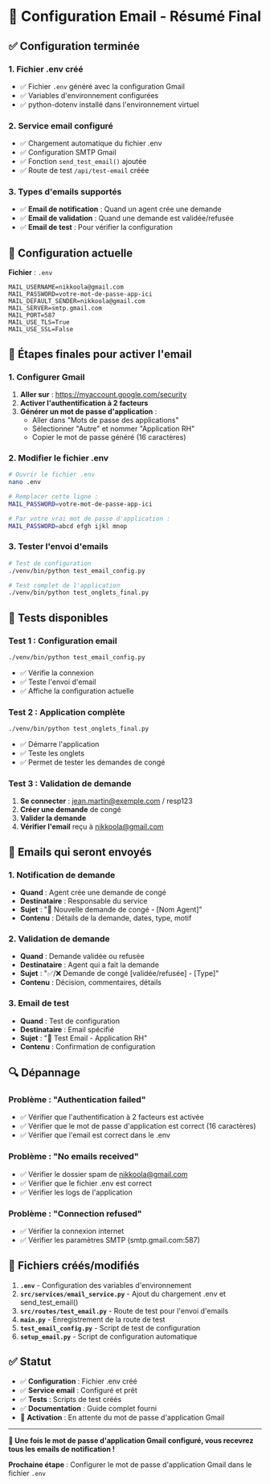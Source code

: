 # 📧 Configuration Email - Résumé Final

## ✅ Configuration terminée

### **1. Fichier .env créé**
- ✅ Fichier `.env` généré avec la configuration Gmail
- ✅ Variables d'environnement configurées
- ✅ python-dotenv installé dans l'environnement virtuel

### **2. Service email configuré**
- ✅ Chargement automatique du fichier .env
- ✅ Configuration SMTP Gmail
- ✅ Fonction `send_test_email()` ajoutée
- ✅ Route de test `/api/test-email` créée

### **3. Types d'emails supportés**
- ✅ **Email de notification** : Quand un agent crée une demande
- ✅ **Email de validation** : Quand une demande est validée/refusée
- ✅ **Email de test** : Pour vérifier la configuration

## 🔧 Configuration actuelle

**Fichier** : `.env`
```
MAIL_USERNAME=nikkoola@gmail.com
MAIL_PASSWORD=votre-mot-de-passe-app-ici
MAIL_DEFAULT_SENDER=nikkoola@gmail.com
MAIL_SERVER=smtp.gmail.com
MAIL_PORT=587
MAIL_USE_TLS=True
MAIL_USE_SSL=False
```

## 📝 Étapes finales pour activer l'email

### **1. Configurer Gmail**
1. **Aller sur** : https://myaccount.google.com/security
2. **Activer l'authentification à 2 facteurs**
3. **Générer un mot de passe d'application** :
   - Aller dans "Mots de passe des applications"
   - Sélectionner "Autre" et nommer "Application RH"
   - Copier le mot de passe généré (16 caractères)

### **2. Modifier le fichier .env**
```bash
# Ouvrir le fichier .env
nano .env

# Remplacer cette ligne :
MAIL_PASSWORD=votre-mot-de-passe-app-ici

# Par votre vrai mot de passe d'application :
MAIL_PASSWORD=abcd efgh ijkl mnop
```

### **3. Tester l'envoi d'emails**
```bash
# Test de configuration
./venv/bin/python test_email_config.py

# Test complet de l'application
./venv/bin/python test_onglets_final.py
```

## 🧪 Tests disponibles

### **Test 1 : Configuration email**
```bash
./venv/bin/python test_email_config.py
```
- ✅ Vérifie la connexion
- ✅ Teste l'envoi d'email
- ✅ Affiche la configuration actuelle

### **Test 2 : Application complète**
```bash
./venv/bin/python test_onglets_final.py
```
- ✅ Démarre l'application
- ✅ Teste les onglets
- ✅ Permet de tester les demandes de congé

### **Test 3 : Validation de demande**
1. **Se connecter** : jean.martin@exemple.com / resp123
2. **Créer une demande** de congé
3. **Valider la demande**
4. **Vérifier l'email** reçu à nikkoola@gmail.com

## 📧 Emails qui seront envoyés

### **1. Notification de demande**
- **Quand** : Agent crée une demande de congé
- **Destinataire** : Responsable du service
- **Sujet** : "📅 Nouvelle demande de congé - [Nom Agent]"
- **Contenu** : Détails de la demande, dates, type, motif

### **2. Validation de demande**
- **Quand** : Demande validée ou refusée
- **Destinataire** : Agent qui a fait la demande
- **Sujet** : "✅/❌ Demande de congé [validée/refusée] - [Type]"
- **Contenu** : Décision, commentaires, détails

### **3. Email de test**
- **Quand** : Test de configuration
- **Destinataire** : Email spécifié
- **Sujet** : "🧪 Test Email - Application RH"
- **Contenu** : Confirmation de configuration

## 🔍 Dépannage

### **Problème : "Authentication failed"**
- ✅ Vérifier que l'authentification à 2 facteurs est activée
- ✅ Vérifier que le mot de passe d'application est correct (16 caractères)
- ✅ Vérifier que l'email est correct dans le .env

### **Problème : "No emails received"**
- ✅ Vérifier le dossier spam de nikkoola@gmail.com
- ✅ Vérifier que le fichier .env est correct
- ✅ Vérifier les logs de l'application

### **Problème : "Connection refused"**
- ✅ Vérifier la connexion internet
- ✅ Vérifier les paramètres SMTP (smtp.gmail.com:587)

## 📁 Fichiers créés/modifiés

1. **`.env`** - Configuration des variables d'environnement
2. **`src/services/email_service.py`** - Ajout du chargement .env et send_test_email()
3. **`src/routes/test_email.py`** - Route de test pour l'envoi d'emails
4. **`main.py`** - Enregistrement de la route de test
5. **`test_email_config.py`** - Script de test de configuration
6. **`setup_email.py`** - Script de configuration automatique

## ✅ Statut

- ✅ **Configuration** : Fichier .env créé
- ✅ **Service email** : Configuré et prêt
- ✅ **Tests** : Scripts de test créés
- ✅ **Documentation** : Guide complet fourni
- 🔄 **Activation** : En attente du mot de passe d'application Gmail

---

**🎉 Une fois le mot de passe d'application Gmail configuré, vous recevrez tous les emails de notification !**

**Prochaine étape** : Configurer le mot de passe d'application Gmail dans le fichier `.env`

